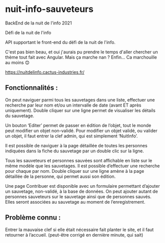 # nuit-info-sauveteurs
BackEnd de la nuit de l'info 2021

Défi de la nuit  de l'info

API supportant le front-end du défi de la nuit de l'info.

C'est pas bien beau, et oui j'aurais pu prendre le temps d'aller chercher un thème tout fait avec Angular. Mais ça marche nan ? Enfin... Ca marchouille au moins 😊

https://nuitdelinfo.cactus-industries.fr/

## Fonctionnalités :

On peut naviguer parmi tous les sauvetages dans une liste, effectuer une recherche par leur nom et/ou un intervalle de date (avant ET après uniquement). Double cliquer sur une ligne permet de visualiser les détails du sauvetage.

Un bouton ‘Editer’ permet de passer en édition de l’objet, tout le monde peut modifier un objet non-validé. Pour modifier un objet validé, ou valider un objet, il faut entrer la clef admin, qui est simplement ‘NuitInfo’.

Il est possible de naviguer à la page détaillée de toutes les personnes indiquées dans la fiche du sauvetage par un double clic sur la ligne.

Tous les sauveteurs et personnes sauvées sont affichable en liste sur le même modèle que les sauvetages. Il est possible d’effectuer une recherche pour chaque par nom. Double cliquer sur une ligne amène à la page détaillée de la personne, qui permet aussi son édition.

Une page Contribuer est disponible avec un formulaire permettant d’ajouter un sauvetage, non-validé, à la base de données. On peut ajouter autant de personnes sauveteurs sur le sauvetage ainsi que de personnes sauvés. Elles seront associées au sauvetage au moment de l’enregistrement.

## Problème connu :

Entrer la mauvaise clef si elle était nécessaire fait planter le site, et il faut retourner à l’accueil. (peut-être corrigé en dernière minute, qui sait)
